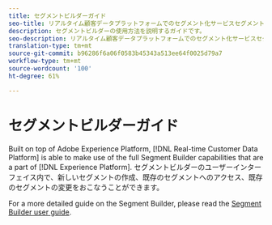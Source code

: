 ```yaml
---
title: セグメントビルダーガイド
seo-title: リアルタイム顧客データプラットフォームでのセグメント化サービスセグメントビルダーの使用
description: セグメントビルダーの使用方法を説明するガイドです。
seo-description: リアルタイム顧客データプラットフォームでのセグメント化サービスセグメントビルダーの使用方法を説明するユーザーガイドです。
translation-type: tm+mt
source-git-commit: b96286f6a06f0583b45343a513ee64f0025d79a7
workflow-type: tm+mt
source-wordcount: '100'
ht-degree: 61%

---
```



# セグメントビルダーガイド

Built on top of Adobe Experience Platform, [!DNL Real-time Customer Data Platform] is able to make use of the full Segment Builder capabilities that are a part of [!DNL Experience Platform]. セグメントビルダーのユーザーインターフェイス内で、新しいセグメントの作成、既存のセグメントへのアクセス、既存のセグメントの変更をおこなうことができます。

For a more detailed guide on the Segment Builder, please read the [Segment Builder user guide](../../segmentation/ui/overview.md).
